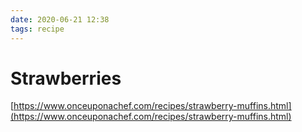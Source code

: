 ```yaml
---
date: 2020-06-21 12:38
tags: recipe
---
```


# Strawberries

[https://www.onceuponachef.com/recipes/strawberry-muffins.html](https://www.onceuponachef.com/recipes/strawberry-muffins.html)
